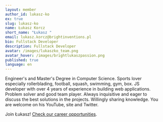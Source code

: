 ```yaml
---
layout: member
author_id: lukasz-ko
ex: true
slug: lukasz-ko
name: Łukasz Korcz
short_name: "Łukasz "
email: lukasz.korcz@brightinventions.pl
bio: Fullstack Developer
description: Fullstack Developer
avatar: /images/lukaszko_team.png
avatar_hover: /images/brightlukaszpassion.png
published: true
language: en
---
```

Engineer's and Master's Degree in Computer Science. Sports lover especially rollerblading, football, squash, swimming, gym, box. JS developer with over 4 years of experience in building web applications. Problem solver and good team player. Always inquisitive and eager to discuss the best solutions in the projects. Willingly sharing knowledge. You are welcome on his YouTube, site and Twitter.

Join Łukasz! [Check our career opportunities](/career).
